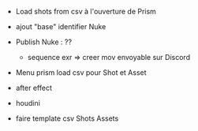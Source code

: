 - Load shots from csv à l'ouverture de Prism
- ajout "base" identifier Nuke
- Publish Nuke : ??
    - sequence exr => creer mov envoyable sur Discord

- Menu prism load csv pour Shot et Asset

- after effect
- houdini
- faire template csv Shots Assets
